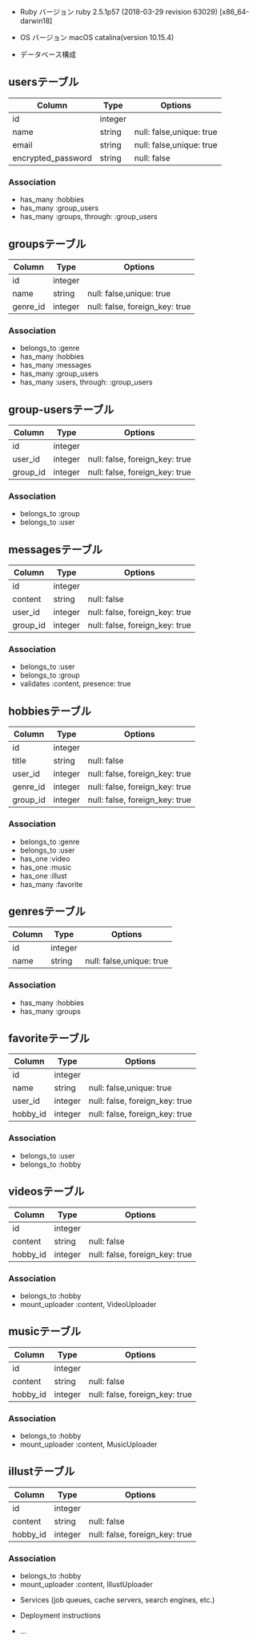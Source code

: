 
* Ruby バージョン
  ruby 2.5.1p57 (2018-03-29 revision 63029) [x86_64-darwin18]

* OS バージョン
  macOS catalina(version 10.15.4) 

* データベース構成
## usersテーブル
|Column|Type|Options|
|------|----|-------|
|id|integer| |
|name|string|null: false,unique: true|
|email|string|null: false,unique: true|
|encrypted_password|string|null: false|



### Association
- has_many :hobbies
- has_many :group_users  
- has_many :groups, through: :group_users  



## groupsテーブル
|Column|Type|Options|
|------|----|-------|
|id|integer| |
|name|string|null: false,unique: true|
|genre_id|integer|null: false, foreign_key: true|



### Association
- belongs_to :genre
- has_many :hobbies
- has_many :messages
- has_many :group_users
- has_many :users, through: :group_users



## group-usersテーブル
|Column|Type|Options|
|------|----|-------|
|id|integer| |
|user_id|integer|null: false, foreign_key: true|
|group_id|integer|null: false, foreign_key: true|



### Association
- belongs_to :group
- belongs_to :user



## messagesテーブル
|Column|Type|Options|
|------|----|-------|
|id|integer| |
|content|string|null: false|
|user_id|integer|null: false, foreign_key: true|
|group_id|integer|null: false, foreign_key: true|




### Association
- belongs_to :user
- belongs_to :group
- validates :content, presence: true



## hobbiesテーブル
|Column|Type|Options|
|------|----|-------|
|id|integer| |
|title|string|null: false|
|user_id|integer|null: false, foreign_key: true|
|genre_id|integer|null: false, foreign_key: true|
|group_id|integer|null: false, foreign_key: true|



### Association
- belongs_to :genre
- belongs_to :user
- has_one :video
- has_one :music
- has_one :illust
- has_many :favorite




## genresテーブル
|Column|Type|Options|
|------|----|-------|
|id|integer| |
|name|string|null: false,unique: true|



### Association
- has_many :hobbies
- has_many :groups



## favoriteテーブル
|Column|Type|Options|
|------|----|-------|
|id|integer| |
|name|string|null: false,unique: true|
|user_id|integer|null: false, foreign_key: true|
|hobby_id|integer|null: false, foreign_key: true|



### Association
- belongs_to :user
- belongs_to :hobby



## videosテーブル
|Column|Type|Options|
|------|----|-------|
|id|integer| |
|content|string|null: false|
|hobby_id|integer|null: false, foreign_key: true|



### Association
- belongs_to :hobby  
- mount_uploader :content, VideoUploader



## musicテーブル
|Column|Type|Options|
|------|----|-------|
|id|integer| |
|content|string|null: false|
|hobby_id|integer|null: false, foreign_key: true|



### Association
- belongs_to :hobby 
- mount_uploader :content, MusicUploader



## illustテーブル
|Column|Type|Options|
|------|----|-------|
|id|integer| |
|content|string|null: false|
|hobby_id|integer|null: false, foreign_key: true|



### Association
- belongs_to :hobby
- mount_uploader :content, IllustUploader

* Services (job queues, cache servers, search engines, etc.)

* Deployment instructions

* ...
